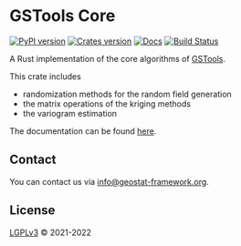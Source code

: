 # GSTools Core

[![PyPI version](https://img.shields.io/pypi/v/gstools-core.svg)](https://pypi.org/project/gstools-core/)
[![Crates version](https://img.shields.io/crates/v/gstools-core.svg)](https://crates.io/crates/gstools-core)
[![Docs](https://docs.rs/gstools-core/badge.svg)](https://docs.rs/gstools-core)
[![Build Status](https://github.com/GeoStat-Framework/GSTools-Core/actions/workflows/main.yml/badge.svg?branch=main)](https://github.com/GeoStat-Framework/GSTools-Core/actions/workflows/main.yml)

A Rust implementation of the core algorithms of [GSTools][gstools_link].

This crate includes

- randomization methods for the random field generation
- the matrix operations of the kriging methods
- the variogram estimation

The documentation can be found [here][doc_link].


## Contact

You can contact us via <info@geostat-framework.org>.


## License

[LGPLv3][license_link] © 2021-2022


[gstools_link]: https://github.com/GeoStat-Framework/GSTools
[doc_link]: https://docs.rs/gstools-core/latest/gstools_core/
[license_link]: https://github.com/GeoStat-Framework/GSTools-Core/blob/main/LICENSE
